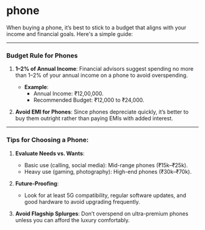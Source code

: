 # phone

When buying a phone, it’s best to stick to a budget that aligns with your income and financial goals. Here's a simple guide:

---

### **Budget Rule for Phones**  
1. **1–2% of Annual Income**: Financial advisors suggest spending no more than 1–2% of your annual income on a phone to avoid overspending.  
   - **Example**:  
     - Annual Income: ₹12,00,000.  
     - Recommended Budget: ₹12,000 to ₹24,000.

2. **Avoid EMI for Phones**: Since phones depreciate quickly, it’s better to buy them outright rather than paying EMIs with added interest.

---

### Tips for Choosing a Phone:  
1. **Evaluate Needs vs. Wants**:  
   - Basic use (calling, social media): Mid-range phones (₹15k–₹25k).  
   - Heavy use (gaming, photography): High-end phones (₹30k–₹70k).  

2. **Future-Proofing**:  
   - Look for at least 5G compatibility, regular software updates, and good hardware to avoid upgrading frequently.  

3. **Avoid Flagship Splurges**: Don’t overspend on ultra-premium phones unless you can afford the luxury comfortably.  
